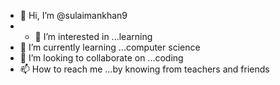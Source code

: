 - 👋 Hi, I’m @sulaimankhan9
- - 👀 I’m interested in ...learning
- 🌱 I’m currently learning ...computer science
- 💞️ I’m looking to collaborate on ...coding
- 📫 How to reach me ...by knowing from teachers and friends

<!---
sulaimankhan9/sulaimankhan9 is a ✨ special ✨ repository because its `README.md` (this file) appears on your GitHub profile.
You can click the Preview link to take a look at your changes.
--->
